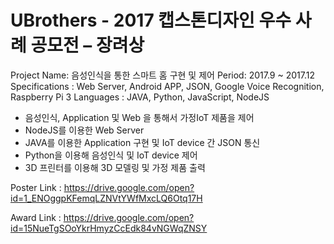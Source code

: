 # UBrothers - 2017 캡스톤디자인 우수 사례 공모전 – 장려상

Project Name: 음성인식을 통한 스마트 홈 구현 및 제어
Period: 2017.9 ~ 2017.12
Specifications : Web Server, Android APP, JSON, Google Voice Recognition, Raspberry Pi 3
Languages : JAVA, Python, JavaScript, NodeJS

- 음성인식, Application 및 Web 을 통해서 가정IoT 제품을 제어
- NodeJS를 이용한 Web Server
- JAVA를 이용한 Application 구현 및 IoT device 간 JSON 통신
- Python을 이용해 음성인식 및 IoT device 제어
- 3D 프린터를 이용해 3D 모델링 및 가정 제품 출력

Poster Link : https://drive.google.com/open?id=1_ENOggpKFemqLZNVtYWfMxcLQ6Otq17H

Award Link : https://drive.google.com/open?id=15NueTgSOoYkrHmyzCcEdk84vNGWqZNSY
